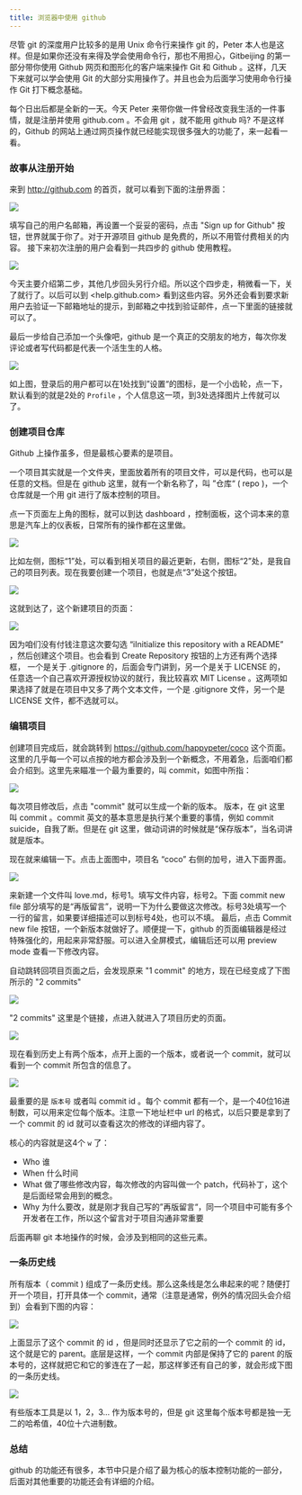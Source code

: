 ```yaml
---
title: 浏览器中使用 github
---
```


<!-- 还要多截图，很好看：http://happypeter.github.io/gitbeijing/github_in_browser.html -->


尽管 git 的深度用户比较多的是用 Unix 命令行来操作 git 的，Peter 本人也是这样。但是如果你还没有来得及学会使用命令行，那也不用担心，Gitbeijing 的第一部分带你使用 Github 网页和图形化的客户端来操作 Git 和 Github 。这样，几天下来就可以学会使用 Git 的大部分实用操作了。并且也会为后面学习使用命令行操作 Git 打下概念基础。

每个日出后都是全新的一天。今天 Peter 来带你做一件曾经改变我生活的一件事情，就是注册并使用 github.com 。不会用 git ，就不能用 github 吗? 不是这样的，Github 的网站上通过网页操作就已经能实现很多强大的功能了，来一起看一看。

### 故事从注册开始

来到 <http://github.com> 的首页，就可以看到下面的注册界面：

![](images/github_in_browser/signup.png)

填写自己的用户名邮箱，再设置一个妥妥的密码，点击 "Sign up for Github" 按钮，世界就属于你了。对于开源项目 github 是免费的，所以不用管付费相关的内容。
接下来初次注册的用户会看到一共四步的 github 使用教程。

![](images/github_in_browser/help4steps.png)

今天主要介绍第二步，其他几步回头另行介绍。所以这个四步走，稍微看一下，关了就行了。以后可以到 <help.github.com> 看到这些内容。另外还会看到要求新用户去验证一下邮箱地址的提示，到邮箱之中找到验证邮件，点一下里面的链接就可以了。

最后一步给自己添加一个头像吧，github 是一个真正的交朋友的地方，每次你发评论或者写代码都是代表一个活生生的人格。

![](images/github_in_browser/set_avatar.png)

如上图，登录后的用户都可以在1处找到”设置“的图标，是一个小齿轮，点一下，默认看到的就是2处的 `Profile` ，个人信息这一项，到3处选择图片上传就可以了。

### 创建项目仓库

Github 上操作虽多，但是最核心要素的是项目。

一个项目其实就是一个文件夹，里面放着所有的项目文件，可以是代码，也可以是任意的文档。但是在 github 这里，就有一个新名称了，叫 ”仓库“ ( repo )，一个仓库就是一个用 git 进行了版本控制的项目。

点一下页面左上角的图标，就可以到达 dashboard ，控制面板，这个词本来的意思是汽车上的仪表板，日常所有的操作都在这里做。

![](images/github_in_browser/dashboard.png)


比如左侧，图标“1”处，可以看到相关项目的最近更新，右侧，图标“2”处，是我自己的项目列表。现在我要创建一个项目，也就是点“3”处这个按钮。

![](images/github_in_browser/github_dashboard.png)


这就到达了，这个新建项目的页面：

![](images/github_in_browser/new_project.png)

因为咱们没有付钱注意这次要勾选 “iInitialize this repository with a README” ，然后创建这个项目。也会看到 Create Repository 按钮的上方还有两个选择框，
一个是关于 .gitignore 的，后面会专门讲到，另一个是关于 LICENSE 的，任意选一个自己喜欢开源授权协议的就行，我比较喜欢 MIT License 。这两项如果选择了就是在项目中又多了两个文本文件，一个是 .gitignore 文件，另一个是 LICENSE 文件，都不选就可以。

### 编辑项目

创建项目完成后，就会跳转到 <https://github.com/happypeter/coco> 这个页面。这里的几乎每一个可以点按的地方都会涉及到一个新概念，不用着急，后面咱们都会介绍到。这里先来瞄准一个最为重要的，叫 commit，如图中所指：

![](images/github_in_browser/show_commit.png)

每次项目修改后，点击 "commit" 就可以生成一个新的版本。 版本，在 git 这里叫 commit 。commit 英文的基本意思是执行某个重要的事情，例如 commit suicide，自我了断。但是在 git 这里，做动词讲的时候就是“保存版本”，当名词讲就是版本。

现在就来编辑一下。点击上面图中，项目名 “coco” 右侧的加号，进入下面界面。

![](images/github_in_browser/add_new_file.png)

来新建一个文件叫 love.md，标号1。填写文件内容，标号2。下面 commit new file 部分填写的是“再版留言”，说明一下为什么要做这次修改。标号3处填写一个一行的留言，如果要详细描述可以到标号4处，也可以不填。
最后，点击 Commit new file 按钮，一个新版本就做好了。顺便提一下，github 的页面编辑器是经过特殊强化的，用起来非常舒服。可以进入全屏模式，编辑后还可以用 preview mode 查看一下修改内容。


自动跳转回项目页面之后，会发现原来 "1 commit" 的地方，现在已经变成了下图所示的 "2 commits"

![](images/github_in_browser/2_commits.png)

"2 commits" 这里是个链接，点进入就进入了项目历史的页面。

![](images/github_in_browser/history_view.png)

现在看到历史上有两个版本，点开上面的一个版本，或者说一个 commit，就可以看到一个 commit 所包含的信息了。

![](images/github_in_browser/4w_commit.png)

最重要的是 `版本号` 或者叫 commit id 。每个 commit 都有一个，是一个40位16进制数，可以用来定位每个版本。注意一下地址栏中 url 的格式，以后只要是拿到了一个 commit 的 id 就可以查看这次的修改的详细内容了。

<!-- 

这里可以给一个图，很多版本工具是 v1->v2->v3 这样网上走，git 这里是 12323->a2312->ba3b4 这样走版本号  

 -->

核心的内容就是这4个 `w` 了：

- Who 谁
- When 什么时间
- What 做了哪些修改内容，每次修改的内容叫做一个 patch，代码补丁，这个是后面经常会用到的概念。
- Why 为什么要改，就是刚才我自己写的”再版留言“，同一个项目中可能有多个开发者在工作，所以这个留言对于项目沟通非常重要

后面再聊 git 本地操作的时候，会涉及到相同的这些元素。

### 一条历史线

所有版本（ commit ) 组成了一条历史线。那么这条线是怎么串起来的呢？随便打开一个项目，打开具体一个 commit，通常（注意是通常，例外的情况回头会介绍到）会看到下图的内容：

![](images/github_in_browser/parent.png)


上面显示了这个 commit 的 id ，但是同时还显示了它之前的一个 commit 的 id，这个就是它的 parent。底层是这样，一个 commit 内部是保持了它的 parent 的版本号的，这样就把它和它的爹连在了一起，那这样爹还有自己的爹，就会形成下图的一条历史线。

![](images/github_in_browser/histroy_line.png)


有些版本工具是以 1，2，3... 作为版本号的，但是 git 这里每个版本号都是独一无二的哈希值，40位十六进制数。

### 总结
github 的功能还有很多，本节中只是介绍了最为核心的版本控制功能的一部分，后面对其他重要的功能还会有详细的介绍。
